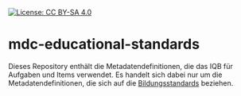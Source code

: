 [![License: CC BY-SA 4.0](https://img.shields.io/badge/License-CC%20BY--SA%204.0-lightgrey.svg)](https://creativecommons.org/licenses/by-sa/4.0/)

# mdc-educational-standards

Dieses Repository enthält die Metadatendefinitionen, die das IQB für Aufgaben und Items verwendet. Es handelt sich dabei nur um die Metadatendefinitionen, die sich auf die [Bildungsstandards](https://www.iqb.hu-berlin.de/bista) beziehen.
